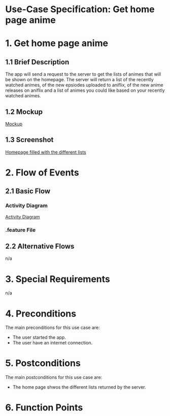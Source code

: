 # Use-Case Specification: Get home page anime

# 1. Get home page anime

## 1.1 Brief Description
The app will send a request to the server to get the lists of animes that will be shown on the homepage. The server will return a list of the recently watched animes, of the new epsiodes uploaded to aniflix, of the new anime releases on aniflix and a list of animes you could like based on your recently watched animes.

## 1.2 Mockup
[Mockup](https://raw.githubusercontent.com/d0mmi/Aniflix-App/master/docs/Mockups/UC_Get_Animes_Homepage.png)

## 1.3 Screenshot

[Homepage filled with the different lists](https://raw.githubusercontent.com/d0mmi/Aniflix-App/master/docs/Screenshot_HomePage.jpg)

# 2. Flow of Events

## 2.1 Basic Flow

### Activity Diagram
[Activity Diagram](https://raw.githubusercontent.com/d0mmi/Aniflix-App/master/docs/activity_diagram_get_homepage_anime.png)

### .feature File

## 2.2 Alternative Flows
n/a

# 3. Special Requirements
n/a

# 4. Preconditions
The main preconditions for this use case are:

 - The user started the app.
 - The user have an internet connection.

# 5. Postconditions

The main postconditions for this use case are:

 - The home page shwos the different lists returned by the server.

# 6. Function Points
